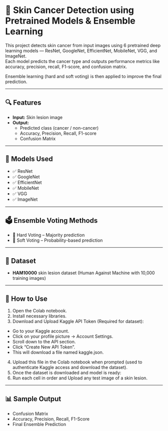 # 🧠 Skin Cancer Detection using Pretrained Models & Ensemble Learning

This project detects skin cancer from input images using 6 pretrained deep learning models — ResNet, GoogleNet, EfficientNet, MobileNet, VGG, and ImageNet.  
Each model predicts the cancer type and outputs performance metrics like accuracy, precision, recall, F1-score, and confusion matrix.

Ensemble learning (hard and soft voting) is then applied to improve the final prediction.

---

## 🔍 Features

- **Input:** Skin lesion image  
- **Output:**
  - Predicted class (cancer / non-cancer)
  - Accuracy, Precision, Recall, F1-score
  - Confusion Matrix

---

## 🧠 Models Used

- ✅ ResNet  
- ✅ GoogleNet  
- ✅ EfficientNet  
- ✅ MobileNet  
- ✅ VGG  
- ✅ ImageNet

---

## 🗳️ Ensemble Voting Methods

- 🔘 Hard Voting – Majority prediction  
- 🔘 Soft Voting – Probability-based prediction

---

## 📁 Dataset

- **HAM10000** skin lesion dataset (Human Against Machine with 10,000 training images)

---

## 📖 How to Use

1. Open the Colab notebook.
2. Install necessary libraries.
3. Download and Upload Kaggle API Token (Required for dataset):
- Go to your Kaggle account.
- Click on your profile picture → Account Settings.
- Scroll down to the API section.
- Click “Create New API Token”.
- This will download a file named kaggle.json.
4. Upload this file in the Colab notebook when prompted (used to authenticate Kaggle access and download the dataset).
5. Once the dataset is downloaded and model is ready:
6. Run each cell in order and Upload any test image of a skin lesion.

---

## 📊 Sample Output

- Confusion Matrix  
- Accuracy, Precision, Recall, F1-Score  
- Final Ensemble Prediction
